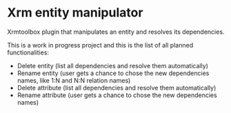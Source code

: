 # Xrm entity manipulator
Xrmtoolbox plugin that manipulates an entity and resolves its dependencies. 

This is a work in progress project and this is the list of all planned functionalities:
- Delete entity (list all dependencies and resolve them automatically)
- Rename entity (user gets a chance to chose the new dependencies names, like 1:N and N:N relation names)
- Delete attribute (list all dependencies and resolve them automatically)
- Rename attribute (user gets a chance to chose the new dependencies names)
